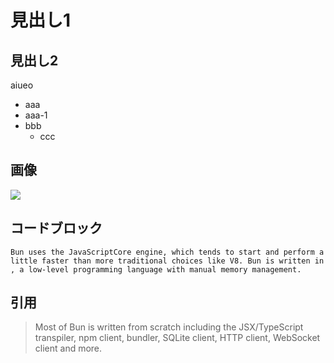 
# 見出し1


## 見出し2


aiueo

- aaa
- aaa-1
- bbb
	- ccc

## 画像


![](https://s3.us-west-2.amazonaws.com/secure.notion-static.com/bdf9c8a5-c7aa-460c-a431-eacde17627a5/Untitled.png?X-Amz-Algorithm=AWS4-HMAC-SHA256&X-Amz-Content-Sha256=UNSIGNED-PAYLOAD&X-Amz-Credential=AKIAT73L2G45EIPT3X45%2F20221028%2Fus-west-2%2Fs3%2Faws4_request&X-Amz-Date=20221028T083057Z&X-Amz-Expires=3600&X-Amz-Signature=cae2c3cb715b5e96d06913d5d439b59ecd01bc6ad3234ef93cbe043a7f828946&X-Amz-SignedHeaders=host&x-id=GetObject)


## コードブロック


```text
Bun uses the JavaScriptCore engine, which tends to start and perform a little faster than more traditional choices like V8. Bun is written in , a low-level programming language with manual memory management.
```


## 引用


> Most of Bun is written from scratch including the JSX/TypeScript transpiler, npm client, bundler, SQLite client, HTTP client, WebSocket client and more.

